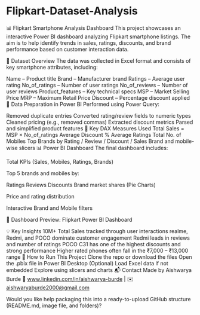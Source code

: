 # Flipkart-Dataset-Analysis

📊 Flipkart Smartphone Analysis Dashboard
This project showcases an interactive Power BI dashboard analyzing Flipkart smartphone listings. The aim is to help identify trends in sales, ratings, discounts, and brand performance based on customer interaction data.

📁 Dataset Overview
The data was collected in Excel format and consists of key smartphone attributes, including:

Name – Product title
Brand – Manufacturer brand
Ratings – Average user rating
No_of_ratings – Number of user ratings
No_of_reviews – Number of user reviews
Product_features – Key technical specs
MSP – Market Selling Price
MRP – Maximum Retail Price
Discount – Percentage discount applied
🧹 Data Preparation in Power BI
Performed using Power Query:

Removed duplicate entries
Converted rating/review fields to numeric types
Cleaned pricing (e.g., removed commas)
Extracted discount metrics
Parsed and simplified product features
📐 Key DAX Measures Used
Total Sales = MSP × No_of_ratings
Average Discount %
Average Ratings
Total No. of Mobiles
Top Brands by Rating / Review / Discount / Sales
Brand and mobile-wise slicers
📊 Power BI Dashboard
The final dashboard includes:

Total KPIs (Sales, Mobiles, Ratings, Brands)

Top 5 brands and mobiles by:

Ratings
Reviews
Discounts
Brand market shares (Pie Charts)

Price and rating distribution

Interactive Brand and Mobile filters

🔻 Dashboard Preview:
Flipkart Power BI Dashboard

💡 Key Insights
10M+ Total Sales tracked through user interactions
realme, Redmi, and POCO dominate customer engagement
Redmi leads in reviews and number of ratings
POCO C31 has one of the highest discounts and strong performance
Higher rated phones often fall in the ₹7,000 – ₹13,000 range
🚀 How to Run This Project
Clone the repo or download the files
Open the .pbix file in Power BI Desktop
(Optional) Load Excel data if not embedded
Explore using slicers and charts
📬 Contact
Made by Aishwarya Burde 🔗 www.linkedin.com/in/aishwarya-burde | ✉️ aishwaryaburde2000@gmail.com

Would you like help packaging this into a ready-to-upload GitHub structure (README.md, image file, and folders)?

